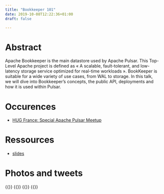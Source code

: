 ```yaml
---
title: "Bookkeeper 101"
date: 2019-10-08T12:22:36+01:00
draft: false

---
```



# Abstract

Apache Bookkeeper is the main datastore used by Apache Pulsar. This Top-Level Apache project is defined as « A scalable, fault-tolerant, and low-latency storage service optimized for real-time workloads ». BookKeeper is suitable for a wide variety of use cases, from WAL to storage. In this talk, we will dive into Bookkeeper’s concepts, the public API, deployments and how it is used within Pulsar.

# Occurences

* [HUG France: Special Apache Pulsar Meetup](https://www.meetup.com/fr-FR/Hadoop-User-Group-France/events/264920447/)


# Ressources

* [slides](https://docs.google.com/presentation/d/11e5Q6mR2RyDVIv6stlOyLsKnOsOM8F_X16soPbd-VWs/edit?usp=sharing)

# Photos and tweets

{{<tweet user="olesovhcom" id="1182723633623568384">}}
{{<tweet user="sijieg" id="1182763165173649409">}}
{{<tweet user="AurrelH95" id="1182709467198251008">}}
{{<tweet user="egwada" id="1182711935286042624">}}